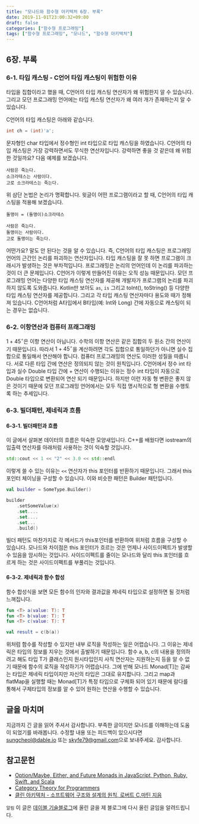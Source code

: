 ```yaml
---
title: "모나드와 함수형 아키텍처 6장. 부록"
date: 2019-11-01T23:00:32+09:00
draft: false
categories: ["함수형 프로그래밍"]
tags: ["함수형 프로그래밍", "모나드", "함수형 아키텍처"]
---
```


## 6장. 부록

### 6-1. 타입 캐스팅 - C언어 타입 캐스팅이 위험한 이유

타입을 집합이라고 했을 때, C언어의 타입 캐스팅 연산자가 왜 위험한지 알 수 있습니다. 그리고 모던 프로그래밍 언어에는 타입 캐스팅 연산자가 왜 여러 개가 존재하는지 알 수 있습니다. 

C언어의 타입 캐스팅은 아래와 같습니다.

```c
int ch = (int)'a';
```

문자형인 char 타입에서 정수형인 int 타입으로 타입 캐스팅을 하였습니다. C언어의 타입 캐스팅은 가장 강력하면서도 무식한 연산자입니다. 강력하면 좋을 것 같은데 왜 위험한 것일까요? 다음 예제를 보겠습니다.

```
사람은 죽는다.
소크라테스는 사람이다.
고로 소크라테스는 죽는다.
```

위 삼단 논법은 논리가 명확합니다. 윗글이 어떤 프로그램이라고 할 때, C언어의 타입 캐스팅을 적용해 보겠습니다.

```
돌맹이 = (돌맹이)소크라테스

사람은 죽는다.
돌맹이는 사람이다.
고로 돌맹이는 죽는다.
```

어떤가요? 말도 안 된다는 것을 알 수 있습니다. 즉, C언어의 타입 캐스팅은 프로그래밍 언어의 근간인 논리를 파괴하는 연산자입니다. 타입 캐스팅을 잘 못 하면 프로그램이 크래시가 발생하는 것은 부차적입니다. 프로그래밍은 논리의 언어인데 이 논리를 파괴하는 것이 더 큰 문제입니다. C언어가 이렇게 만들어진 이유는 오직 성능 때문입니다. 모던 프로그래밍 언어는 다양한 타입 캐스팅 연산자를 제공해 개발자가 프로그램의 논리를 파괴하지 않도록 도와줍니다. Kotlin만 보아도 `as`, `is` 그리고 toInt(), toString() 등 다양한 타입 캐스팅 연산자를 제공합니다. 그리고 각 타입 캐스팅 연산자마다 용도와 때가 정해져 있습니다. C언어처럼 A타입에서 B타입(예: Int와 Long) 간에 자동으로 캐스팅이 되는 경우는 없습니다.

### 6-2. 이항연산과 컴퓨터 프래그래밍

$1 + 45^{\circ}$은 이항 연산이 아닙니다. 수학의 이항 연산은 같은 집합의 두 원소 간의 연산이기 때문입니다. 따라서 $1 + 45^{\circ}$을 계산하려면 각도 집합으로 통일하던가 아니면 실수 집합으로 통일해서 연산해야 합니다. 컴퓨터 프로그래밍의 연산도 이러한 성질을 따릅니다. 서로 다른 타입 간에 연산은 정의되지 않는 것이 원칙입니다. C언어에서 정수 int 타입과 실수 Double 타입 간에 + 연산이 수행되는 이유는 정수 int 타입이 자동으로 Double 타입으로 변환되어 연산 되기 때문입니다. 하지만 이런 자동 형 변환은 좋지 않은 것이기 때문에 모던 프로그래밍 언어에서는 모두 직접 명시적으로 형 변환을 수행토록 하는 추세입니다.

### 6-3. 빌더패턴, 제네릭과 흐름

#### 6-3-1. 빌더패턴과 흐름

이 글에서 살펴본 데이터의 흐름은 익숙한 모양새입니다. C++를 배웠다면 iostream의 입출력 연산자를 아래처럼 사용하는 것이 익숙할 것입니다.

```c++
std::cout << 1 << "2" << 3.0 << std::endl
```

이렇게 쓸 수 있는 이유는 `<<` 연산자가 this 포인터를 반환하기 때문입니다. 그래서 this 포인터 체이닝을 구성할 수 있습니다. 이와 비슷한 패턴은 Builder 패턴입니다. 

```kotlin
val builder = SomeType.Builder()

builder
    .setSomeValue(x)
    .set....
    .set....
    .set...
    .build()
```

빌더 패턴도 마찬가지로 각 메서드가 this포인터를 반환하여 위처럼 흐름을 구성할 수 있습니다. 모나드와 차이점은 this 포인터가 흐르는 것은 언제나 사이드이펙트가 발생할 수 있음을 암시하는 것입니다. 사이드이펙트를 줄이는 모나드와 달리 this 포인터를 흐르게 하는 것은 사이드이펙트를 부풀리는 것입니다.

#### 6-3-2. 제네릭과 함수 합성

함수 합성식을 보면 모든 함수의 인자와 결과값을 제네릭 타입으로 설정하면 될 것처럼 느껴집니다.

```kotlin
fun <T> a(value: T): T
fun <T> b(value: T): T
fun <T> c(value: T): T

val result = c(b(a))
```

위처럼 함수를 작성할 수 있지만 내부 로직을 작성하는 일은 어렵습니다. 그 이유는 제네릭은 타입의 정보를 지우는 것에서 출발하기 때문입니다. 함수 a, b, c의 내용을 정의하려고 해도 타입 T가 클래스인지 원시타입인지 사칙 연산자는 지원하는지 등을 알 수 없기 때문에 함수의 로직을 작성하기가 어렵습니다. 그에 반해 모나드 Monad[T]는 감싸는 타입은 제네릭 타입이지만 자신의 타입은 그대로 유지합니다. 그리고 map과 flatMap을 실행할 때는 Monad[T]가 특정 타입으로 구체화 되어 있기 때문에 람다를 통해서 구체타입의 정보를 알 수 있어 원하는 연산을 수행할 수 있습니다.

## 글을 마치며

지금까지 긴 글을 읽어 주셔서 감사합니다. 부족한 글이지만 모나드를 이해하는데 도움이 되었기를 바래봅니다. 수정할 내용 또는 피드백이 있으시다면 [sungcheol@dable.io](mailto:sungcheol@dable.io) 또는 [skyfe79@gmail.com](mailto:skyfe79@gmail.com)으로 보내주세요. 감사합니다.

## 참고문헌

 * [Option/Maybe, Either, and Future Monads in JavaScript, Python, Ruby, Swift, and Scala](https://www.toptal.com/javascript/option-maybe-either-future-monads-js)
 * [Category Theory for Programmers](https://bartoszmilewski.com/2014/10/28/category-theory-for-programmers-the-preface/)
 * [클린 아키텍처 - 소프트웨어 구조와 설계의 원칙, 로버트 C.마틴 지음](http://www.yes24.com/Product/Goods/77283734?Acode=101)

`알림` 이 글은 [데이블 기술블로그](https://teamdable.github.io/techblog/Moand-and-Functional-Architecture)에 올린 글을 제 블로그에 다시 올린 글임을 알려드립니다.